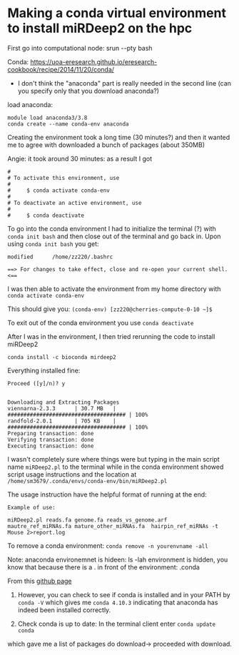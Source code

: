 # Making a conda virtual environment to install miRDeep2 on the hpc
First go into computational node: srun --pty bash

Conda: https://uoa-eresearch.github.io/eresearch-cookbook/recipe/2014/11/20/conda/
- I don't think the "anaconda" part is really needed in the second line (can you specify only that you download anaconda?)

load anaconda:
```
module load anaconda3/3.8
conda create --name conda-env anaconda
```
Creating the environment took a long time (30 minutes?) and then it wanted me to agree with downloaded a bunch of packages (about 350MB)

Angie: it took around 30 minutes: as a result I got
```
#
# To activate this environment, use
#
#     $ conda activate conda-env
#
# To deactivate an active environment, use
#
#     $ conda deactivate
```

To go into the conda environment I had to initialize the terminal (?) with `conda init bash` and then close out of the terminal and go back in. Upon using `conda init bash` you get:

```
modified      /home/zz220/.bashrc

==> For changes to take effect, close and re-open your current shell. <==

```
I was then able to activate the environment from my home directory with `conda activate conda-env`

This should give you:
`(conda-env) [zz220@cherries-compute-0-10 ~]$ `

To exit out of the conda environment you use `conda deactivate`

After I was in the environment, I then tried rerunning the code to install miRDeep2
```
conda install -c bioconda mirdeep2
```
Everything installed fine:
```
Proceed ([y]/n)? y


Downloading and Extracting Packages
viennarna-2.3.3      | 30.7 MB   | ##################################### | 100%
randfold-2.0.1       | 705 KB    | ##################################### | 100%
Preparing transaction: done
Verifying transaction: done
Executing transaction: done
```
I wasn't completely sure where things were but typing in the main script name `miRDeep2.pl` to the terminal while in the conda environment showed script usage instructions and the location at `/home/sm3679/.conda/envs/conda-env/bin/miRDeep2.pl`

The usage instruction have the helpful format of running at the end:
```
Example of use:

miRDeep2.pl reads.fa genome.fa reads_vs_genome.arf mautre_ref_miRNAs.fa mature_other_miRNAs.fa  hairpin_ref_miRNAs -t Mouse 2>report.log
```

To remove a conda environment: `conda remove -n yourenvname -all`

Note:
anaconda environemnet is hideen: ls -lah
environment is hidden, you know that because there is a . in front of the environment: .conda

From this [github page](https://uoa-eresearch.github.io/eresearch-cookbook/recipe/2014/11/20/conda/)

1. However, you can check to see if conda is installed and in your PATH by `conda -V` which gives me `conda 4.10.3` indicating that anaconda has indeed been installed correctly.

2. Check conda is up to date: In the terminal client enter
`conda update conda`

which gave me a list of packages do download-> proceeded with download.


